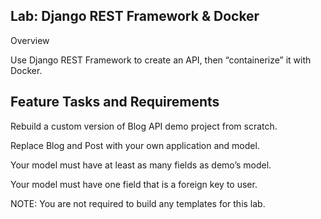 ## Lab: Django REST Framework & Docker

Overview

Use Django REST Framework to create an API, then “containerize” it with Docker.


## Feature Tasks and Requirements

Rebuild a custom version of Blog API demo project from scratch.

Replace Blog and Post with your own application and model.

Your model must have at least as many fields as demo’s model.

Your model must have one field that is a foreign key to user.

NOTE: You are not required to build any templates for this lab.
